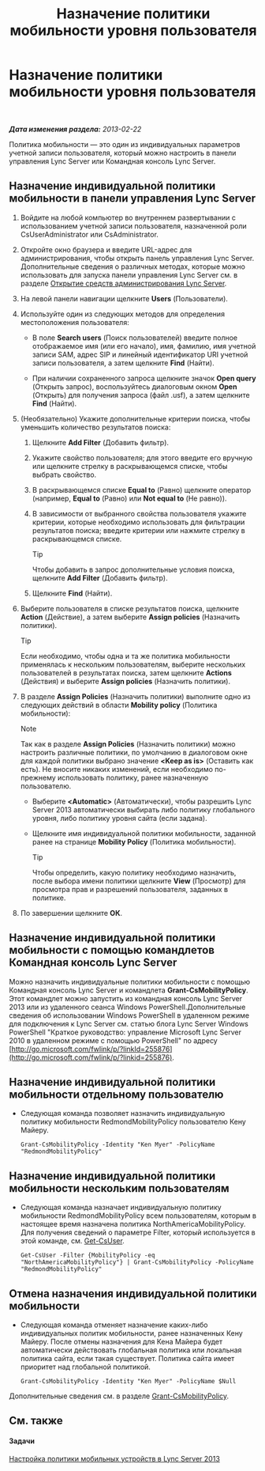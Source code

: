 ﻿---
title: Назначение политики мобильности уровня пользователя
TOCTitle: Назначение политики мобильности уровня пользователя
ms:assetid: d8bf997f-4bc7-48d3-973b-323505f55e9d
ms:mtpsurl: https://technet.microsoft.com/ru-ru/library/JJ721902(v=OCS.15)
ms:contentKeyID: 49888215
ms.date: 05/19/2016
mtps_version: v=OCS.15
ms.translationtype: HT
---

# Назначение политики мобильности уровня пользователя

 

_**Дата изменения раздела:** 2013-02-22_

Политика мобильности — это один из индивидуальных параметров учетной записи пользователя, который можно настроить в панели управления Lync Server или Командная консоль Lync Server.

## Назначение индивидуальной политики мобильности в панели управления Lync Server

1.  Войдите на любой компьютер во внутреннем развертывании с использованием учетной записи пользователя, назначенной роли CsUserAdministrator или CsAdministrator.

2.  Откройте окно браузера и введите URL-адрес для администрирования, чтобы открыть панель управления Lync Server. Дополнительные сведения о различных методах, которые можно использовать для запуска панели управления Lync Server см. в разделе [Открытие средств администрирования Lync Server](lync-server-2013-open-lync-server-administrative-tools.md).

3.  На левой панели навигации щелкните **Users** (Пользователи).

4.  Используйте один из следующих методов для определения местоположения пользователя:
    
      - В поле **Search users** (Поиск пользователей) введите полное отображаемое имя (или его начало), имя, фамилию, имя учетной записи SAM, адрес SIP и линейный идентификатор URI учетной записи пользователя, а затем щелкните **Find** (Найти).
    
      - При наличии сохраненного запроса щелкните значок **Open query** (Открыть запрос), воспользуйтесь диалоговым окном **Open** (Открыть) для получения запроса (файл .usf), а затем щелкните **Find** (Найти).

5.  (Необязательно) Укажите дополнительные критерии поиска, чтобы уменьшить количество результатов поиска:
    
    1.  Щелкните **Add Filter** (Добавить фильтр).
    
    2.  Укажите свойство пользователя; для этого введите его вручную или щелкните стрелку в раскрывающемся списке, чтобы выбрать свойство.
    
    3.  В раскрывающемся списке **Equal to** (Равно) щелкните оператор (например, **Equal to** (Равно) или **Not equal to** (Не равно)).
    
    4.  В зависимости от выбранного свойства пользователя укажите критерии, которые необходимо использовать для фильтрации результатов поиска; введите критерии или нажмите стрелку в раскрывающемся списке.
        

        > [!TIP]
        > Чтобы добавить в запрос дополнительные условия поиска, щелкните <STRONG>Add Filter</STRONG> (Добавить фильтр).

    
    5.  Щелкните **Find** (Найти).

6.  Выберите пользователя в списке результатов поиска, щелкните **Action** (Действие), а затем выберите **Assign policies** (Назначить политики).
    

    > [!TIP]
    > Если необходимо, чтобы одна и та же политика мобильности применялась к нескольким пользователям, выберите нескольких пользователей в результатах поиска, затем щелкните <STRONG>Actions</STRONG> (Действия) и выберите <STRONG>Assign policies</STRONG> (Назначить политики).



7.  В разделе **Assign Policies** (Назначить политики) выполните одно из следующих действий в области **Mobility policy** (Политика мобильности):
    
    > [!note]  
    > Так как в разделе <strong>Assign Policies</strong> (Назначить политики) можно настроить различные политики, по умолчанию в диалоговом окне для каждой политики выбрано значение <strong>&lt;Keep as is&gt;</strong> (Оставить как есть). Не вносите никаких изменений, если необходимо по-прежнему использовать политику, ранее назначенную пользователю.    
      - Выберите **\<Automatic\>** (Автоматически), чтобы разрешить Lync Server 2013 автоматически выбирать либо политику глобального уровня, либо политику уровня сайта (если задана).
    
      - Щелкните имя индивидуальной политики мобильности, заданной ранее на странице **Mobility Policy** (Политика мобильности).
        

        > [!TIP]
        > Чтобы определить, какую политику необходимо назначить, после выбора имени политики щелкните <STRONG>View</STRONG> (Просмотр) для просмотра прав и разрешений пользователя, заданных в политике.



8.  По завершении щелкните **ОК**.

## Назначение индивидуальной политики мобильности с помощью командлетов Командная консоль Lync Server

Можно назначить индивидуальные политики мобильности с помощью Командная консоль Lync Server и командлета **Grant-CsMobilityPolicy**. Этот командлет можно запустить из командная консоль Lync Server 2013 или из удаленного сеанса Windows PowerShell.Дополнительные сведения об использовании Windows PowerShell в удаленном режиме для подключения к Lync Server см. статью блога Lync Server Windows PowerShell "Краткое руководство: управление Microsoft Lync Server 2010 в удаленном режиме с помощью PowerShell" по адресу [http://go.microsoft.com/fwlink/p/?linkId=255876](http://go.microsoft.com/fwlink/p/?linkid=255876).

## Назначение индивидуальной политики мобильности отдельному пользователю

  - Следующая команда позволяет назначить индивидуальную политику мобильности RedmondMobilityPolicy пользователю Кену Майеру.
    
        Grant-CsMobilityPolicy -Identity "Ken Myer" -PolicyName "RedmondMobilityPolicy"

## Назначение индивидуальной политики мобильности нескольким пользователям

  - Следующая команда назначает индивидуальную политику мобильности RedmondMobilityPolicy всем пользователям, которым в настоящее время назначена политика NorthAmericaMobilityPolicy. Для получения сведений о параметре Filter, который используется в этой команде, см. [Get-CsUser](https://docs.microsoft.com/en-us/powershell/module/skype/Get-CsUser).
    
        Get-CsUser -Filter {MobilityPolicy -eq "NorthAmericaMobilityPolicy"} | Grant-CsMobilityPolicy -PolicyName "RedmondMobilityPolicy"

## Отмена назначения индивидуальной политики мобильности

  - Следующая команда отменяет назначение каких-либо индивидуальных политик мобильности, ранее назначенных Кену Майеру. После отмены назначения для Кена Майера будет автоматически действовать глобальная политика или локальная политика сайта, если такая существует. Политика сайта имеет приоритет над глобальной политикой.
    
        Grant-CsMobilityPolicy -Identity "Ken Myer" -PolicyName $Null

Дополнительные сведения см. в разделе [Grant-CsMobilityPolicy](https://docs.microsoft.com/en-us/powershell/module/skype/Grant-CsMobilityPolicy).

## См. также

#### Задачи

[Настройка политики мобильных устройств в Lync Server 2013](lync-server-2013-configuring-mobility-policy.md)

